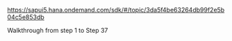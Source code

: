 https://sapui5.hana.ondemand.com/sdk/#/topic/3da5f4be63264db99f2e5b04c5e853db

Walkthrough from step 1 to Step 37
